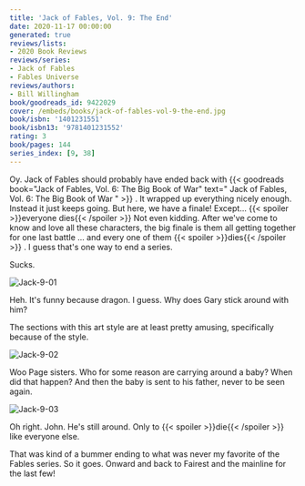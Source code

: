 ```yaml
---
title: 'Jack of Fables, Vol. 9: The End'
date: 2020-11-17 00:00:00
generated: true
reviews/lists:
- 2020 Book Reviews
reviews/series:
- Jack of Fables
- Fables Universe
reviews/authors:
- Bill Willingham
book/goodreads_id: 9422029
cover: /embeds/books/jack-of-fables-vol-9-the-end.jpg
book/isbn: '1401231551'
book/isbn13: '9781401231552'
rating: 3
book/pages: 144
series_index: [9, 38]
---
```

Oy. Jack of Fables should probably have ended back with {{< goodreads book="Jack of Fables, Vol. 6: The Big Book of War" text=" Jack of Fables, Vol. 6: The Big Book of War " >}} . It wrapped up everything nicely enough. Instead it just keeps going. But here, we have a finale! Except...  {{< spoiler >}}everyone dies{{< /spoiler >}}  Not even kidding. After we've come to know and love all these characters, the big finale is them all getting together for one last battle ... and every one of them  {{< spoiler >}}dies{{< /spoiler >}}  . I guess that's one way to end a series.  

Sucks.  

<!--more-->

![Jack-9-01](/embeds/books/attachments/jack-9-01.jpg)  

Heh. It's funny because dragon. I guess. Why does Gary stick around with him?  

The sections with this art style are at least pretty amusing, specifically because of the style.  

![Jack-9-02](/embeds/books/attachments/jack-9-02.jpg)  

Woo Page sisters. Who for some reason are carrying around a baby? When did that happen? And then the baby is sent to his father, never to be seen again.  

![Jack-9-03](/embeds/books/attachments/jack-9-03.jpg)  

Oh right. John. He's still around. Only to  {{< spoiler >}}die{{< /spoiler >}}  like everyone else.  

That was kind of a bummer ending to what was never my favorite of the Fables series. So it goes. Onward and back to Fairest and the mainline for the last few!